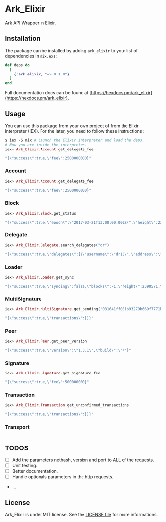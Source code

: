 # Ark_Elixir

Ark API Wrapper in Elixir.

## Installation

The package can be installed by adding `ark_elixir` to your list of dependencies in `mix.exs`:

```elixir
def deps do
  [
    {:ark_elixir, "~> 0.1.0"}
  ]
end
```

Full documentation docs can be found at [https://hexdocs.pm/ark_elixir](https://hexdocs.pm/ark_elixir).

## Usage

You can use this package from your own project of from the Elixir interpreter (IEX). For the
later, you need to follow these instructions :

```elixir
$ iex -S mix # Launch the Elixir Interpreter and load the deps.
# Now you are inside the interpreter.
iex> Ark_Elixir.Account.get_delegate_fee

"{\"success\":true,\"fee\":2500000000}"
```

### Account

```elixir
iex> Ark_Elixir.Account.get_delegate_fee

"{\"success\":true,\"fee\":2500000000}"
```

### Block

```elixir
iex> Ark_Elixir.Block.get_status

"{\"success\":true,\"epoch\":\"2017-03-21T13:00:00.000Z\",\"height\":2390561,\"fee\":10000000,\"milestone\":0,\"nethash\":\"6e84d08bd299ed97c212c886c98a57e36545c8f5d645ca7eeae63a8bd62d8988\",\"reward\":200000000,\"supply\":12978112200000000}"
```

### Delegate

```elixir
iex> Ark_Elixir.Delegate.search_delegates("dr")

"{\"success\":true,\"delegates\":[{\"username\":\"dr10\",\"address\":\"ANwjGUcVbLXpqbBUWbjUBQWkr4MWVDuJu9\",\"publicKey\":\"031641ff081b93279b669f7771b3fbe48ade13eadb6d5fd85bdd025655e349f008\",\"vote\":\"146008523685645\",\"producedblocks\":27733,\"missedblocks\":182},{\"username\":\"drusilla\",\"address\":\"AGzLMjoUiLbccC4YpaDsMRwHaoUwCoorQG\",\"publicKey\":\"038dfc041c7e609f254b2cf38de4b55e02dff9e743497f5cf6b67d49d8e44978ce\",\"vote\":\"0\",\"producedblocks\":0,\"missedblocks\":0},{\"username\":\"gr33ndrag0n\",\"address\":\"AUf8qWdgywo9c8P5oD48bz3Dv7ZK5K2giX\",\"publicKey\":\"03fe97236cc043ebb977c9ba79eee808da0615d85681185e997592347846444c61\",\"vote\":\"3033651019152\",\"producedblocks\":38929,\"missedblocks\":28},{\"username\":\"videodrome\",\"address\":\"AMyGKY2TdTujzzBiPvP3C27twAFy37SdqF\",\"publicKey\":\"03c29c149ca840d5717f8bf0d606dcdf007ef88b9fb2ebbfd57e9cee7845066e8c\",\"vote\":\"3334733141\",\"producedblocks\":292,\"missedblocks\":5}]}"
```

### Loader

```elixir
iex> Ark_Elixir.Loader.get_sync

"{\"success\":true,\"syncing\":false,\"blocks\":-1,\"height\":2390571,\"id\":\"4903519278228018918\"}"
```

### MultiSignature

```elixir
iex> Ark_Elixir.MultiSignature.get_pending("031641ff081b93279b669f7771b3fbe48ade13eadb6d5fd85bdd025655e349f008")

"{\"success\":true,\"transactions\":[]}"
```

### Peer

```elixir
iex> Ark_Elixir.Peer.get_peer_version

"{\"success\":true,\"version\":\"1.0.1\",\"build\":\"\"}"
```

### Signature

```elixir
iex> Ark_Elixir.Signature.get_signature_fee

"{\"success\":true,\"fee\":500000000}"
```

### Transaction

```elixir
iex> Ark_Elixir.Transaction.get_unconfirmed_transactions

"{\"success\":true,\"transactions\":[]}"
```

### Transport

```elixir

```

## TODOS

- [ ] Add the parameters nethash, version and port to ALL of the requests.
- [ ] Unit testing.
- [ ] Better documentation.
- [ ] Handle optionals parameters in the http requests.
- ...


## License

Ark_Elixir is under MIT license. See the [LICENSE file](https://github.com/Highjhacker/Ark-Elixir/blob/master/LICENSE) for more informations.
